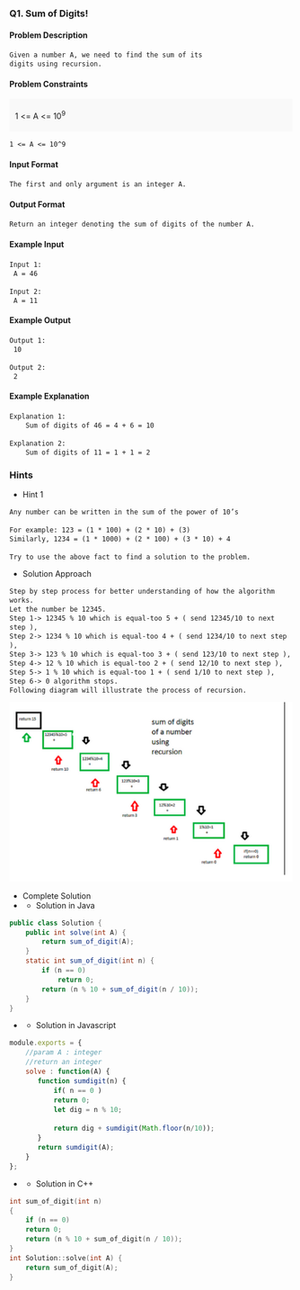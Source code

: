 ### Q1. Sum of Digits!
#### Problem Description
```text
Given a number A, we need to find the sum of its 
digits using recursion.
```
#### Problem Constraints
<div style="background-color: #f9f9f9; padding: 5px 10px;">
    <p>1 &lt;= A &lt;= 10<sup>9</sup></p>
</div>

```text
1 <= A <= 10^9
```
#### Input Format
```text
The first and only argument is an integer A.
```
#### Output Format
```text
Return an integer denoting the sum of digits of the number A.
```
#### Example Input
```text
Input 1:
 A = 46

Input 2:
 A = 11
```
#### Example Output
```text
Output 1:
 10

Output 2:
 2
```
#### Example Explanation
```text
Explanation 1:
    Sum of digits of 46 = 4 + 6 = 10

Explanation 2:
    Sum of digits of 11 = 1 + 1 = 2
```
### Hints
* Hint 1
```text
Any number can be written in the sum of the power of 10’s

For example: 123 = (1 * 100) + (2 * 10) + (3)
Similarly, 1234 = (1 * 1000) + (2 * 100) + (3 * 10) + 4

Try to use the above fact to find a solution to the problem.
```
* Solution Approach
```text
Step by step process for better understanding of how the algorithm works.
Let the number be 12345.
Step 1-> 12345 % 10 which is equal-too 5 + ( send 12345/10 to next step ),
Step 2-> 1234 % 10 which is equal-too 4 + ( send 1234/10 to next step ),
Step 3-> 123 % 10 which is equal-too 3 + ( send 123/10 to next step ),
Step 4-> 12 % 10 which is equal-too 2 + ( send 12/10 to next step ),
Step 5-> 1 % 10 which is equal-too 1 + ( send 1/10 to next step ),
Step 6-> 0 algorithm stops.
Following diagram will illustrate the process of recursion.
```
![alt text](Q1_Sum_of_Digits.png)

* Complete Solution
* * Solution in Java
```java
public class Solution {
    public int solve(int A) {
        return sum_of_digit(A);
    }
    static int sum_of_digit(int n) {  
        if (n == 0) 
            return 0; 
        return (n % 10 + sum_of_digit(n / 10)); 
    }
}
```
* * Solution in Javascript
```javascript
module.exports = { 
    //param A : integer
    //return an integer
    solve : function(A) {
       function sumdigit(n) {
           if( n == 0 )
           return 0;
           let dig = n % 10;
       
           return dig + sumdigit(Math.floor(n/10));
       }
       return sumdigit(A);
    }
};
```
* * Solution in C++
```cpp
int sum_of_digit(int n)
{
    if (n == 0)
    return 0;
    return (n % 10 + sum_of_digit(n / 10));
}
int Solution::solve(int A) {
    return sum_of_digit(A);
}
```

